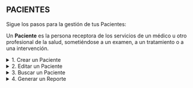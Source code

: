 ## **PACIENTES**

Sigue los pasos para la gestión de tus Pacientes:  

Un **Paciente** es la persona receptora de los servicios de un médico u otro profesional de la salud, sometiéndose a un examen, a un tratamiento o a una intervención.

<details><summary class="text-primary">1. Crear un Paciente</summary>
        <p>1.1 En la esquina inferior derecha, haz clic en <b>Boton + Rojo</b></p>
        <p>1.2 Ingresa los Datos Generales. Los datos mínimos requeridos son (Tipo de Documento, No. de Documento, Nombre, Apellido, Dirección y Teléfono)</p>
        <p>*Puedes Buscar el nombre y apellido del Paciente con el No. de Documento. (Selecciona el Tipo de documento, digita el número de documento y haz clic en el icono de la lupa).</p>
        <p>1.3 Haz clic en el bóton <b>Guardar</b>.</p>
        <p>1.4 Al guardar apareceran las pestañas de Datos Adicionales y Fotografia.</p>
        <p>Esta información es Opcional: Sexo, estado civil, fecha de nacimiento y una fotografia del paciente.</p>
</details>

<details><summary class="text-primary">2. Editar un Paciente</summary>
        <p>2.1 Haz clic derecho sobre el Paciente y selecciona la opción <b>Editar</b>.</p>
        <p>2.2 Edita los campos requeridos del Paciente.</p>
        <p>2.3 Haz clic en le bóton <b>Guardar</b>.</p>
</details>

<details><summary class="text-primary">3. Buscar un Paciente</summary>
        <p>3.1 Haz clic en el icono <b>Buscar (lupa)</b> (Accesos Directos).</p>
        <p>3.2 Digita la información en el campo por el que deseas buscar el Paciente.</p>
        <p>3.4 Visualiza la información en la lista General de Paciente.</p>
</details>

<details><summary class="text-primary">4. Generar un Reporte</summary>
        <p>4.1 Haz clic en el icono <b>Buscar (lupa)</b> (Accesos Directos).</p>
        <p>4.2 Digita la información en el campo por el que deseas filtrar los Pacientes si es necesario.</p>
        <p>4.3 Selecciona el tipo de Reporte a Generar (Master de Pacientes).</p>
        <p>4.4 Haz clic en el bóton azul con el icono de la Impresora.</p>
        <p>4.5 Visualiza la información en la ventana <b>Vista Previa Informes</b>.</p>
</details>
